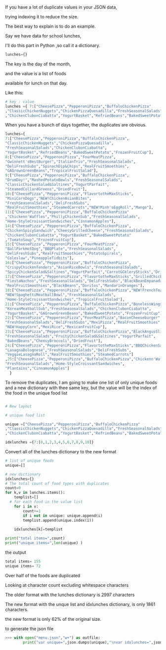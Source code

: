 If you have a lot of duplicate values in your JSON data, 

trying indexing it to reduce the size. 

The best way to explain is to do an example. 

Say we have data for school lunches, 

I'll do this part in Python
,so call it a dictionary.
```python
lunches={}
```

The key is the day of the month,

and the value is a list of foods 

available for lunch on that day.

Like this:

```python
# key : value
lunches ={ 7:["CheesePizza","PepperoniPizza","BuffaloChickenPizza"
,"ClassicChickenNuggets","ChickenPizzaQuesadilla","FreshSeasonalSalads"
,"ChickenClubonCiabatta","YogurtBasket","RefriedBeans","BakedSweetPotato","FrozenFruitCup"] }
```
When you have a bunch of days together, 
the duplicates are obvious.

```python
lunches={
7:["CheesePizza","PepperoniPizza","BuffaloChickenPizza",
"ClassicChickenNuggets","ChickenPizzaQuesadilla",
"FreshSeasonalSalads","ChickenClubonCiabatta",
"YogurtBasket","RefriedBeans","BakedSweetPotato","FrozenFruitCup"],
8:["CheesePizza","PepperoniPizza","FourMeatPizza",
"Gwinnett'sBestBurger","ItalianTrio","FreshSeasonalSalads",
"DeliFreshSubs","SpinachDip&Chips","RealFruitSmoothies",
"GAGrownGreenBeans","TropicalFruitSalad"],
9:["CheesePizza","PepperoniPizza","BuffaloChickenPizza",
"DrumDay!","MashedPotatoBowls","FreshSeasonalSalads",
"ClassicChickenSalad&Saltines","YogurtParfait",
"SteamedCollardGreens","DriedFruit"],
10:["CheesePizza","PepperoniPizza","FlavortotheMaxSticks",
"MiniCornDogs","NEW!ChickenAsianBites",
"FreshSeasonalSalads","DeliFreshSubs",
"RealFruitSmoothies","SteamedCarrots","NEW!Minh'sEggRoll","Mango"],
11:["CheesePizza","PepperoniPizza","BuffaloChickenPizza"
,"Chickenn'Waffles","PhillyChickenSub","FreshSeasonalSalads",
"Home-StyleCroissantSandwiches","CinnamonApples"],
14:["CheesePizza","PepperoniPizza","BuffaloChickenPizza",
"ChickenSpicySandwich","CheesyGrilledCheese","FreshSeasonalSalads",
"ChickenClubonCiabatta","YogurtBasket","BakedSweetPotato"
,"TomatoSoup","FrozenFruitCup"],
15:["CheesePizza","PepperoniPizza","FourMeatPizza",
"BallParkHotDog","BBQPlate","FreshSeasonalSalads",
"DeliFreshSubs","RealFruitSmoothies","PotatoSpirals",
"Coleslaw","PineappleTidbits"],
16:["CheesePizza","PepperoniPizza","BuffaloChickenPizza",
"CrispyChickenTenders","AsianRiceBowls","FreshSeasonalSalads",
"SpicyChickenSalad&Saltines","YogurtParfait","Carrot&CelerySticks","DriedFruit"],
17:["CheesePizza","PepperoniPizza","FlavortotheMaxSticks","GrilledChickenSandwich",
"FiestaNachos","FreshSeasonalSalads","DeliFreshSubs","BlackBeanEmpanadas",
"RealFruitSmoothies","BlackBeans","Doritos","MandarinOranges"],
18:["CheesePizza","PepperoniPizza","BuffaloChickenPizza","NEW!FrenchToast&Sausage",
"NEW!SpaghettiMeatballBowl","FreshSeasonalSalads",
"Home-StyleCroissantSandwiches","TropicalFruitSalad"],
21:["CheesePizza","PepperoniPizza","BuffaloChickenPizza","BonelessWings",
"KoreanMeatballSub","FreshSeasonalSalads","ChickenClubonCiabatta",
"YogurtBasket","GAGrownGreenBeans","BakedSweetPotato","FrozenFruitCup"],
22:["CheesePizza","PepperoniPizza","FourMeatPizza","BaconCheeseburger","ChickenSoftTacos",
"FreshSeasonalSalads","DeliFreshSubs","MexiPizza","RealFruitSmoothies",
"NEW!HappyCorn","MexiRice","MexicanFruitCup"],
23:["CheesePizza","PepperoniPizza","BuffaloChickenPizza","BlackAngusSliderDogs","NEW!HawaiianPanini",
"FreshSeasonalSalads","FruityChickenSalad&Saltines","YogurtParfait",
"BakedBeans","CheesyBroccoli","DriedFruit"],
24:["CheesePizza","PepperoniPizza","FlavortotheMaxSticks","BBQChickenSandwichonCiabatta",
"LasagnaBolognese","FreshSeasonalSalads","DeliFreshSubs",
"VeggieLasagnaRoll","RealFruitSmoothies","SteamedCarrots"]
,25:["CheesePizza","PepperoniPizza","BuffaloChickenPizza","Chickenn'Waffles",
"FreshSeasonalSalads","Home-StyleCroissantSandwiches",
"Plantains","CinnamonApples"]
  }
  ```
  
 
 To remove the duplicates, 
 I am going to make one list of only unique foods
 and a new dictionary with thee same key,
 but the value will be the index of the food in the unique food list 
 
 ```python

# New layout 

# unique food list 

unique =["CheesePizza","PepperoniPizza","BuffaloChickenPizza"
,"ClassicChickenNuggets","ChickenPizzaQuesadilla","FreshSeasonalSalads"
,"ChickenClubonCiabatta","YogurtBasket","RefriedBeans","BakedSweetPotato","FrozenFruitCup"]

idxlunches ={7:[0,1,2,3,4,5,6,7,8,9,10]}
```

Convert all of the lunches dictionary to the new format
```python
# list of unique foods 
unique=[]

# new dictionary 
idxlunches={}
# The total count of food types with duplicates
count=0
for k,v in lunches.items():
	templist=[]
  # for each food in the value list
	for i in v: 
		count+=1
		if i not in unique: unique.append(i)
		templist.append(unique.index(i))
	
	idxlunches[k]=templist

print("total items=",count)
print("unique items=",len(unique) )
```

the output
```python
total items= 155
unique items= 72
```
Over half of the foods are duplicated

Looking at character count excluding whitespace characters 

The older format with the lunches dictionary 
is 2997 characters

The new format with the unque list and idxlunches dictionary,
is only 1861 characters.

the new format is only 62% of the original size.

to generate the json file

```python
>>> with open("menu.json","w+") as outfile:
        print("var unique=",json.dumps(unique),"\nvar idxlunches=",json.dumps(idxlunches),file=outfile)
```
